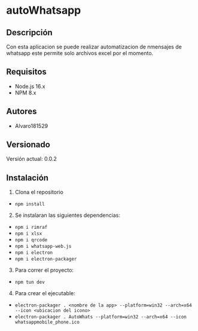 ﻿# autoWhatsapp
## Descripción

Con esta aplicacion se puede realizar automatizacion de nmensajes de whatsapp este permite solo archivos excel por el momento.

## Requisitos

* Node.js 16.x
* NPM 8.x

## Autores

* Alvaro181529

## Versionado

Versión actual: 0.0.2

## Instalación

1. Clona el repositorio
* `npm install`
2. Se instalaran las siguientes dependencias:
* `npm i rimraf`
* `npm i xlsx`
* `npm i qrcode` 
* `npm i whatsapp-web.js`
* `npm i electron`
* `npm i electron-packager`
3. Para correr el proyecto:
* `npm tun dev`
4. Para crear el ejecutable:
* `electron-packager . <nombre de la app> --platform=win32 --arch=x64 --icon <ubicacion del icono>`
* `electron-packager . AutoWhats --platform=win32 --arch=x64 --icon whatsappmobile_phone.ico`
